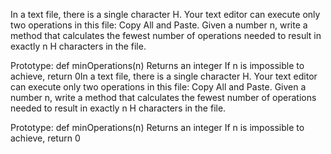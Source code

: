 In a text file, there is a single character H. Your text editor can execute
 only two operations in this file: Copy All and Paste. Given a number n, write
 a method that calculates the fewest number of operations needed to result in
 exactly n H characters in the file.

Prototype: def minOperations(n)
Returns an integer
If n is impossible to achieve, return 0In a text file, there is a single character H. Your text editor can execute
 only two operations in this file: Copy All and Paste. Given a number n, write
 a method that calculates the fewest number of operations needed to result in
 exactly n H characters in the file.

Prototype: def minOperations(n)
Returns an integer
If n is impossible to achieve, return 0
